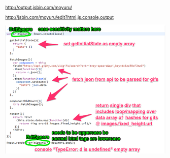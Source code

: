 http://output.jsbin.com/moyuru/

http://jsbin.com/moyuru/edit?html,js,console,output



![img](debug.png)
